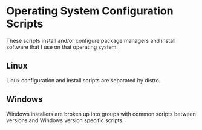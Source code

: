 # Operating System Configuration Scripts

These scripts install and/or configure package managers and install software
that I use on that operating system.

## Linux

Linux configuration and install scripts are separated by distro.

## Windows

Windows installers are broken up into groups with common scripts between
versions and Windows version specific scripts.
